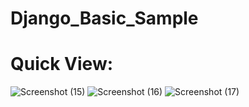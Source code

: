 # Django_Basic_Sample
# Quick View:
![Screenshot (15)](https://github.com/user-attachments/assets/aca578bf-20be-4319-a9eb-6e114ad1b4da)
![Screenshot (16)](https://github.com/user-attachments/assets/c7105e3a-605b-4d2a-936c-89bd3976c3cc)
![Screenshot (17)](https://github.com/user-attachments/assets/a695d153-9b81-4ca0-8b0e-badd2bd9f596)
